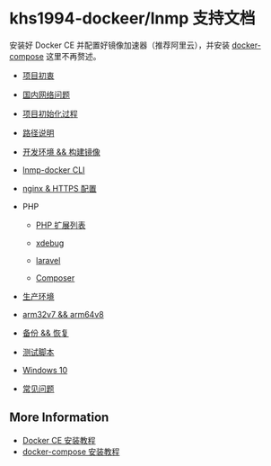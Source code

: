 # khs1994-dockeer/lnmp 支持文档

安装好 Docker CE 并配置好镜像加速器（推荐阿里云），并安装 [docker-compose](https://github.com/docker/compose/releases) 这里不再赘述。


* [项目初衷](why.md)

* [国内网络问题](cn.md)

* [项目初始化过程](init.md)

* [路径说明](path.md)

* [开发环境 && 构建镜像](development.md)

* [lnmp-docker CLI](cli.md)

* [nginx & HTTPS 配置](nginx-with-https.md)

* PHP

  * [PHP 扩展列表](php.md)

  * [xdebug](xdebug.md)

  * [laravel](laravel.md)

  * [Composer](composer.md)

* [生产环境](production.md)

* [arm32v7 && arm64v8](arm.md)

* [备份 && 恢复](backup.md)

* [测试脚本](test.md)

* [Windows 10](windows.md)

* [常见问题](question.md)

## More Information

* [Docker CE 安装教程](https://www.khs1994.com/docker/README.html)
* [docker-compose 安装教程](https://www.khs1994.com/docker/compose.html)
